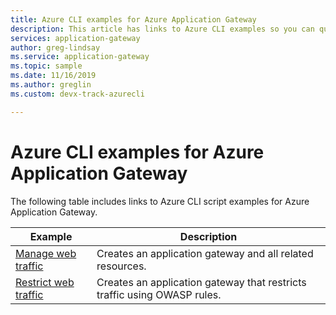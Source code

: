 ```yaml
---
title: Azure CLI examples for Azure Application Gateway
description: This article has links to Azure CLI examples so you can quickly deploy Azure Application Gateway configured in various ways.
services: application-gateway
author: greg-lindsay
ms.service: application-gateway
ms.topic: sample
ms.date: 11/16/2019
ms.author: greglin 
ms.custom: devx-track-azurecli

---
```

# Azure CLI examples for Azure Application Gateway

The following table includes links to Azure CLI script examples for Azure Application Gateway.

| Example | Description |
|-------- | ----------- |
| [Manage web traffic](./scripts/create-vmss-cli.md) | Creates an application gateway and all related resources. |
| [Restrict web traffic](./scripts/create-vmss-waf-cli.md) | Creates an application gateway that restricts traffic using OWASP rules.|

